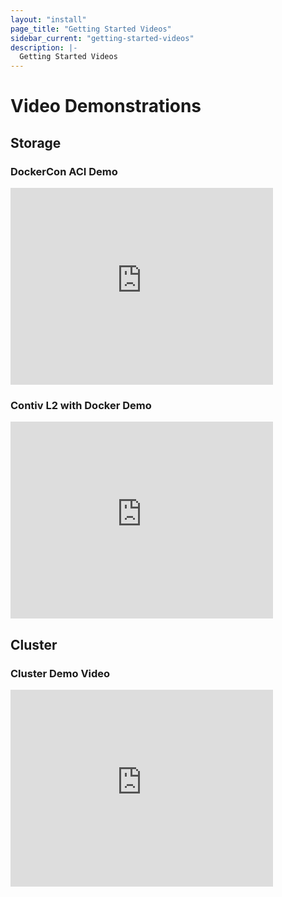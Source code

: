 ```yaml
---
layout: "install"
page_title: "Getting Started Videos"
sidebar_current: "getting-started-videos"
description: |-
  Getting Started Videos
---
```


# Video Demonstrations

## Storage

### DockerCon ACI Demo
<iframe width="420" height="315" src="https://www.youtube.com/embed/wTTLRhByqW0" frameborder="0" allowfullscreen></iframe>
 
### Contiv L2 with Docker Demo
<iframe width="420" height="315" src="https://www.youtube.com/embed/ogqMpesZMtE" frameborder="0" allowfullscreen></iframe>
 
## Cluster

### Cluster Demo Video
<iframe width="420" height="315" src="https://www.youtube.com/embed/-6NpTMnhH1A" frameborder="0" allowfullscreen></iframe>
 
